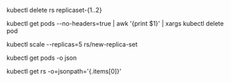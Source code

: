 

kubectl delete rs replicaset-{1..2}
  
kubectl get pods   --no-headers=true | awk '{print $1}' | xargs kubectl delete pod
  
  
kubectl scale --replicas=5 rs/new-replica-set

kubectl get pods -o json

kubectl get rs -o=jsonpath='{.items[0]}'
